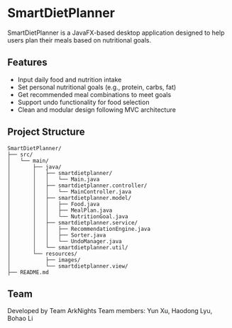 # SmartDietPlanner

SmartDietPlanner is a JavaFX-based desktop application designed to help users plan their meals based on nutritional goals.

## Features
- Input daily food and nutrition intake
- Set personal nutritional goals (e.g., protein, carbs, fat)
- Get recommended meal combinations to meet goals
- Support undo functionality for food selection
- Clean and modular design following MVC architecture

##  Project Structure

```
SmartDietPlanner/
├── src/
│   └── main/
│       ├── java/
│       │   ├── smartdietplanner/
│       │   │   └── Main.java
│       │   ├── smartdietplanner.controller/
│       │   │   └── MainController.java
│       │   ├── smartdietplanner.model/
│       │   │   ├── Food.java
│       │   │   ├── MealPlan.java
│       │   │   └── NutritionGoal.java
│       │   ├── smartdietplanner.service/
│       │   │   ├── RecommendationEngine.java
│       │   │   ├── Sorter.java
│       │   │   └── UndoManager.java
│       │   └── smartdietplanner.util/
│       └── resources/
│           ├── images/
│           └── smartdietplanner.view/
├── README.md
```
## Team
Developed by Team ArkNights
Team members: Yun Xu, Haodong Lyu, Bohao Li
